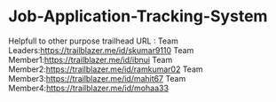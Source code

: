 # Job-Application-Tracking-System
Helpfull to other purpose
trailhead URL : Team Leaders:https://trailblazer.me/id/skumar9110
                Team Member1:https://trailblazer.me/id/ibnui
                Team Member2:https://trailblazer.me/id/ramkumar02
                Team Member3:https://trailblazer.me/id/mahit67
                Team Member4:https://trailblazer.me/id/mohaa33
